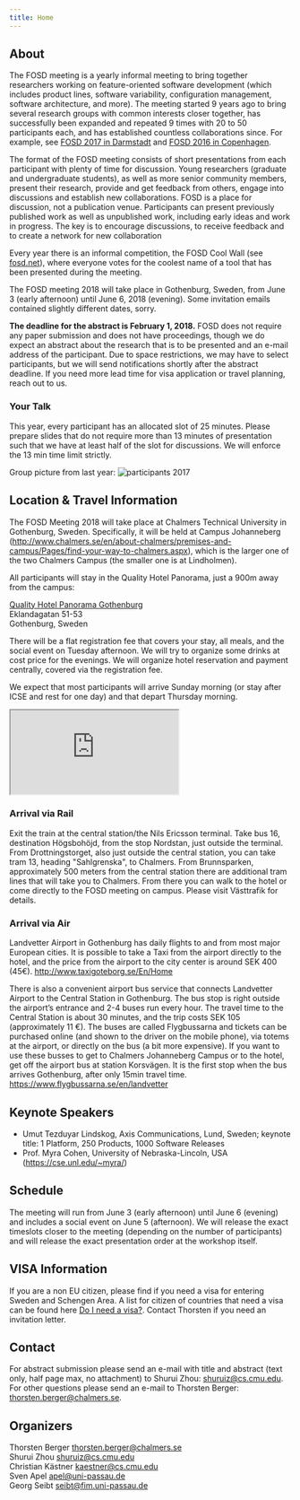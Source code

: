 ```yaml
---
title: Home
---
```

## About
The FOSD meeting is a yearly informal meeting to bring together researchers working on feature-oriented software development (which includes product lines, software variability, configuration management, software architecture, and more).
The meeting started 9 years ago to bring several research groups with common interests closer together, has successfully been expanded and repeated 9 times with 20 to 50 participants each, and has established countless collaborations since. For example, see [FOSD 2017 in Darmstadt](http://fosd.net/2017) and [FOSD 2016 in Copenhagen](http://fosd.net/2016).

The format of the FOSD meeting consists of short presentations from each participant with plenty of time for discussion.
Young researchers (graduate and undergraduate students), as well as more senior community members, present their research, provide and get feedback from others, engage into discussions and establish new collaborations.
FOSD is a place for discussion, not a publication venue.
Participants can present previously published work as well as unpublished work, including early ideas and work in progress.
The key is to encourage discussions, to receive feedback and to create a network for new collaboration

Every year there is an informal competition, the FOSD Cool Wall (see [fosd.net](http://fosd.net)), where everyone votes for the coolest name of a tool that has been presented during the meeting.

The FOSD meeting 2018 will take place in Gothenburg, Sweden, from June 3 (early afternoon) until June 6, 2018 (evening). Some invitation emails contained slightly different dates, sorry.

**The deadline for the abstract is February 1, 2018.**
FOSD does not require any paper submission and does not have proceedings, though we do expect an abstract about the research that is to be presented and an e-mail address of the participant.
Due to space restrictions, we may have to select participants, but we will send notifications shortly after the abstract deadline.
If you need more lead time for visa application or travel planning, reach out to us.





### Your Talk
This year, every participant has an allocated slot of 25 minutes.
Please prepare slides that do not require more than 13 minutes of presentation such that we have at least half of the slot for discussions.
We will enforce the 13 min time limit strictly.

Group picture from last year:
![participants 2017](https://fosd.github.io/FOSD2018/assets/img/participants.jpg)

## Location & Travel Information
The FOSD Meeting 2018 will take place at Chalmers Technical University in Gothenburg, Sweden. Specifically, it will be held at Campus Johanneberg (<http://www.chalmers.se/en/about-chalmers/premises-and-campus/Pages/find-your-way-to-chalmers.aspx>), which is the larger one of the two Chalmers Campus (the smaller one is at Lindholmen).

All participants will stay in the Quality Hotel Panorama, just a 900m away from the campus:

[Quality Hotel Panorama Gothenburg](http://quality-hotel-panorama.gothenburg-hotels.com/en/)  
Eklandagatan 51-53  
Gothenburg, Sweden

There will be a flat registration fee that covers your stay, all meals, and the social event on Tuesday afternoon.
We will try to organize some drinks at cost price for the evenings. We will organize hotel reservation and payment centrally, covered via the registration fee.

We expect that most participants will arrive Sunday morning (or stay after ICSE and rest for one day) and that depart Thursday morning. 

<iframe id="gmaps_iframe" src="https://www.google.com/maps/d/u/0/embed?mid=12wUdM3p8OOwO0XIvDJo-c7W2r9k7f42e"></iframe>

### Arrival via Rail
Exit the train at the central station/the Nils Ericsson terminal.  Take bus 16, destination Högsbohöjd, from the stop Nordstan, just outside the terminal. From Drottningstorget, also just outside the central station, you can take tram 13, heading "Sahlgrenska", to Chalmers. From Brunnsparken, approximately 500 meters from the central station there are additional tram lines that will take you to Chalmers. From there you can walk to the hotel or come directly to the FOSD meeting on campus. Please visit Västtrafik for details.  

### Arrival via Air
Landvetter Airport in Gothenburg has daily flights to and from most major European cities. It is possible to take a Taxi from the airport directly to the hotel, and the price from the airport to the city center is around SEK 400 (45€).
<http://www.taxigoteborg.se/En/Home>

There is also a convenient airport bus service that connects Landvetter Airport to the Central Station in Gothenburg. The bus stop is right outside the airport’s entrance and 2-4 buses run every hour. The travel time to the Central Station is about 30 minutes, and the trip costs SEK 105 (approximately 11 €). The buses are called Flygbussarna and tickets can be purchased online (and shown to the driver on the mobile phone), via totems at the airport, or directly on the bus (a bit more expensive). If you want to use these busses to get to Chalmers Johanneberg Campus or to the hotel, get off the airport bus at station Korsvägen. It is the first stop when the bus arrives Gothenburg, after only 15min travel time.
<https://www.flygbussarna.se/en/landvetter> 

## Keynote Speakers
* Umut Tezduyar Lindskog, Axis Communications, Lund, Sweden; keynote title: 1 Platform, 250 Products, 1000 Software Releases
* Prof. Myra Cohen, University of Nebraska-Lincoln, USA (<https://cse.unl.edu/~myra/>)

## Schedule
The meeting will run from June 3 (early afternoon) until June 6 (evening) and includes a social event on June 5 (afternoon). We will release the exact timeslots closer to the meeting (depending on the number of participants) and will release the exact presentation order at the workshop itself.

## VISA Information
If you are a non EU citizen, please find if you need a visa for entering Sweden and Schengen Area.
A list for citizen of countries that need a visa can be found here [Do I need a visa?](https://www.schengenvisainfo.com/who-needs-schengen-visa/). Contact Thorsten if you need an invitation letter.

## Contact
For abstract submission please send an e-mail with title and abstract (text only, half page max, no attachment) to Shurui Zhou:  <shuruiz@cs.cmu.edu>.  
For other questions please send an e-mail to Thorsten Berger:  <thorsten.berger@chalmers.se>.

## Organizers
Thorsten Berger <thorsten.berger@chalmers.se>  
Shurui Zhou <shuruiz@cs.cmu.edu>  
Christian Kästner <kaestner@cs.cmu.edu>  
Sven Apel <apel@uni-passau.de>  
Georg Seibt <seibt@fim.uni-passau.de>
